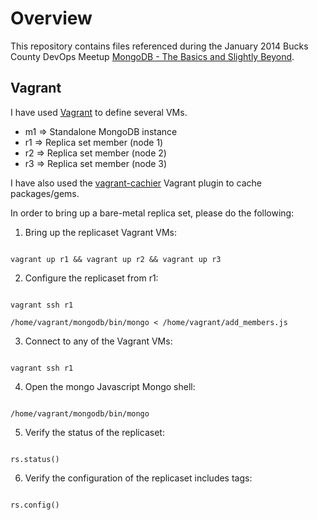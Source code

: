 # Overview

This repository contains files referenced during the January 2014 Bucks County DevOps Meetup [MongoDB - The Basics and Slightly Beyond](http://www.meetup.com/Bucks-County-DevOps/events/153800082/).

## Vagrant

I have used [Vagrant](http://www.vagrantup.com/) to define several VMs.

* m1 => Standalone MongoDB instance
* r1 => Replica set member (node 1)
* r2 => Replica set member (node 2)
* r3 => Replica set member (node 3)

I have also used the [vagrant-cachier](https://github.com/fgrehm/vagrant-cachier) Vagrant plugin to cache packages/gems.

In order to bring up a bare-metal replica set, please do the following:

1. Bring up the replicaset Vagrant VMs:

```

vagrant up r1 && vagrant up r2 && vagrant up r3

```

2. Configure the replicaset from r1:

```

vagrant ssh r1

/home/vagrant/mongodb/bin/mongo < /home/vagrant/add_members.js

```

3. Connect to any of the Vagrant VMs:

```

vagrant ssh r1

```

4. Open the mongo Javascript Mongo shell:

```

/home/vagrant/mongodb/bin/mongo

```

5. Verify the status of the replicaset:

```

rs.status()

```

6.  Verify the configuration of the replicaset includes tags:

```

rs.config()

```